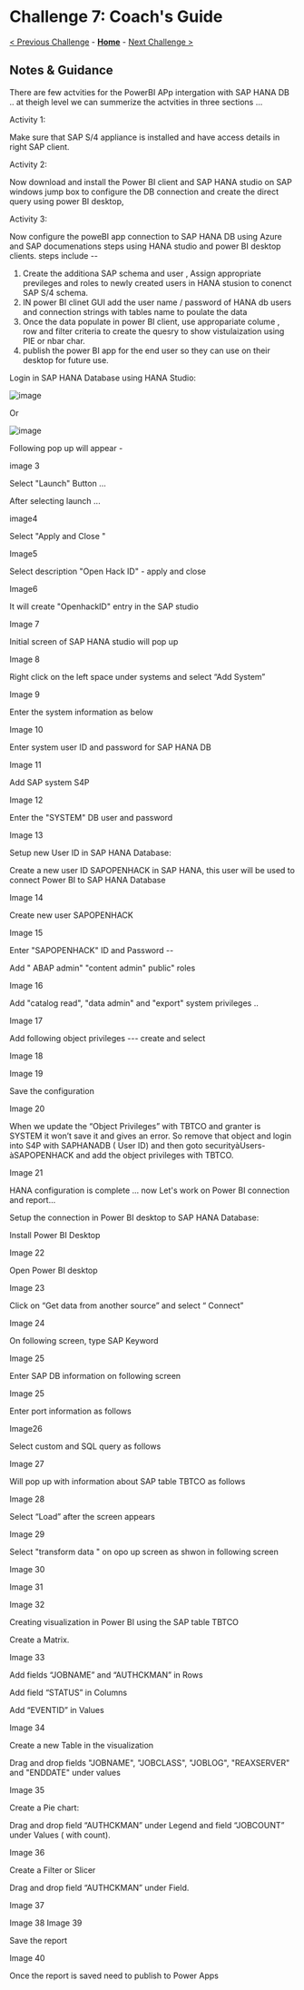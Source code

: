 # Challenge 7: Coach's Guide

[< Previous Challenge](./06-deploymongo.md) - **[Home](README.md)** - [Next Challenge >](./08-storage.md)

## Notes & Guidance

There are few  actvities for the PowerBI APp intergation with SAP HANA DB ..
at theigh level we can summerize the actvities in three sections ...

Activity 1:  

Make sure that   SAP S/4 appliance is installed and have access details in right SAP client. 

Activity 2:   

Now download  and install  the Power BI client  and SAP HANA studio on SAP   windows jump box to configure the DB connection and create the direct query using power BI desktop, 
 
Activity 3:  

Now  configure the poweBI app connection to SAP HANA DB using Azure  and SAP documenations steps using  HANA studio and power BI desktop clients.
steps include --
   1. Create the additiona SAP schema and user , Assign appropriate previleges and roles to newly created users in HANA stusion to conenct SAP S/4 schema.
   2. IN power BI clinet GUI add the user name / password of HANA db users and connection strings with tables name to poulate the data
   3. Once the data populate in power BI client, use appropariate colume , row and filter criteria to create the quesry to show vistulaization using PIE or nbar char.
   4. publish the power BI app for the end user so they can use on their desktop for future use.


Login in SAP HANA Database using HANA Studio: 



 ![image](https://user-images.githubusercontent.com/81314847/115057716-68875900-9eb2-11eb-8b4c-44ab96bdf459.png)


 

Or  

![image](https://user-images.githubusercontent.com/81314847/115066150-1ef03b80-9ebd-11eb-8a05-7f04660b070a.png)

Following pop up will appear  - 

 
image 3

 

Select  "Launch" Button ... 

 

After selecting launch ... 

 image4


 

Select "Apply and Close " 

 

 Image5


 

Select description "Open Hack ID"  - apply and close 

  

  

  
Image6

 

 

It will create  "OpenhackID" entry in the SAP studio 

 

 
Image 7
  


Initial screen of SAP HANA studio will pop up  

  

Image 8
 

 

Right click on the left space under systems and select “Add System” 

  
Image 9
  


 

Enter  the system information as below  

Image 10
 

Enter system user ID and  password for SAP HANA DB  

 

Image 11
 

 

Add SAP system S4P 

 

Image 12
 

 

Enter the "SYSTEM" DB user and password  

 


 
Image 13
 

 

Setup new User ID in SAP HANA Database: 

Create a new user ID SAPOPENHACK in SAP HANA, this user will be used to connect Power BI to SAP HANA Database 

 

 

Image 14
 

 

Create new user  SAPOPENHACK 

 
Image 15
 

Enter  "SAPOPENHACK" ID and Password -- 



Add " ABAP admin" "content admin" public" roles  

 

 
Image 16
 

Add "catalog read",  "data admin" and "export" system privileges .. 

 Image 17


 
Add following object privileges ---  create and select 

 
Image 18
 
Image 19

Save the configuration  

Image 20


 

 

When we update the “Object Privileges” with TBTCO and granter is SYSTEM it won’t save it and gives an error. So remove that object and login into S4P with SAPHANADB  ( User ID) and then goto securityàUsers-àSAPOPENHACK and add the object privileges with TBTCO. 

 


Image 21

 

HANA configuration is complete … now Let's work on Power BI connection and report... 

Setup the connection in Power BI desktop to SAP HANA Database: 

Install Power BI Desktop 

Image 22



 

Open Power BI desktop 


 Image 23

Click on “Get data from another source” and select “ Connect” 

 

 Image 24

 

On following screen, type SAP Keyword 

 

Image 25
 

Enter SAP DB information on following screen  

 Image 25


Enter port information as follows  

 
Image26 

Select custom and SQL query as follows  

 
Image 27

Will pop up with information about SAP table TBTCO as follows  

Image 28 

 


Select “Load” after the screen appears 

 
Image 29
 


 

Select "transform data " on opo up screen as shwon in following screen  

Image 30

Image 31

Image 32

Creating visualization in Power BI using the SAP table TBTCO 

Create a Matrix. 


Image 33

 

 

Add fields “JOBNAME” and “AUTHCKMAN” in Rows 


Add field “STATUS” in Columns 

Add “EVENTID” in Values 

Image 34


 

 

Create a new Table in the visualization 

  

Drag and drop fields "JOBNAME", "JOBCLASS", "JOBLOG", "REAXSERVER" and "ENDDATE" under values 

 

Image 35

Create a Pie chart: 

  

Drag and drop field “AUTHCKMAN” under Legend and  field “JOBCOUNT” under Values ( with count). 


Image 36
 

Create a Filter or Slicer 

Drag and drop field “AUTHCKMAN” under Field. 

Image 37
 
Image 38
Image 39


Save the report 

Image 40
 

Once the report is saved need to publish to Power Apps 
